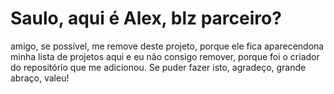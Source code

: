 # Saulo, aqui é Alex, blz parceiro?
amigo, se possível, me remove deste projeto, porque ele fica aparecendona minha lista de projetos aqui e eu não consigo remover, 
porque foi o criador do repositório que me adicionou. Se puder fazer isto, agradeço, grande abraço, valeu!
